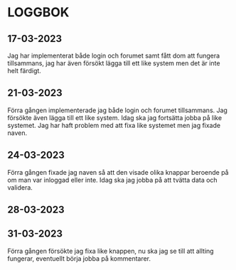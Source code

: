 # LOGGBOK

## 17-03-2023
Jag har implementerat både login och forumet samt fått dom att fungera tillsammans, jag har även försökt lägga till ett like system men det är inte helt färdigt. 

## 21-03-2023
Förra gången implementerade jag både login och forumet tillsammans. Jag försökte även lägga till ett like system.
Idag ska jag fortsätta jobba på like systemet.
Jag har haft problem med att fixa like systemet men jag fixade naven.

## 24-03-2023
Förra gången fixade jag naven så att den visade olika knappar beroende på om man var inloggad eller inte.
Idag ska jag jobba på att tvätta data och validera.

## 28-03-2023


## 31-03-2023
Förra gången försökte jag fixa like knappen, nu ska jag se till att allting fungerar, eventuellt börja jobba på kommentarer. 
